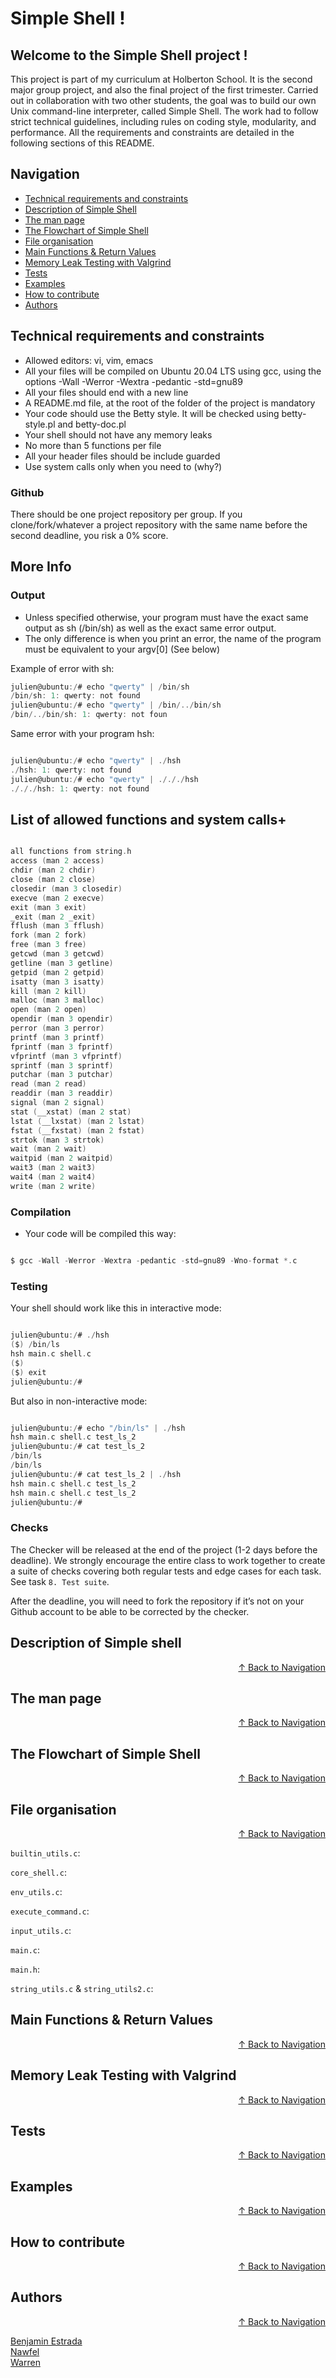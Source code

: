 # Simple Shell !

## Welcome to the Simple Shell project !

This project is part of my curriculum at Holberton School. It is the second major group project, and also the final project of the first trimester.
Carried out in collaboration with two other students, the goal was to build our own Unix command-line interpreter, called Simple Shell.
The work had to follow strict technical guidelines, including rules on coding style, modularity, and performance. All the requirements and constraints are detailed in the following sections of this README.

## Navigation

- [Technical requirements and constraints](#technical-requirements-and-constraints)
- [Description of Simple Shell](#description-of-simple-shell)
- [The man page](#the-man-page)
- [The Flowchart of Simple Shell](#the-flowchart-of-simple-shell)
- [File organisation](#file-organisation)
- [Main Functions & Return Values](#main-functions--return-values)
- [Memory Leak Testing with Valgrind](#memory-leak-testing-with-valgrind)
- [Tests](#tests)
- [Examples](#examples)
- [How to contribute](#how-to-contribute)
- [Authors](#authors)

## Technical requirements and constraints

- Allowed editors: vi, vim, emacs
- All your files will be compiled on Ubuntu 20.04 LTS using gcc, using the options -Wall -Werror -Wextra -pedantic -std=gnu89
- All your files should end with a new line
- A README.md file, at the root of the folder of the project is mandatory
- Your code should use the Betty style. It will be checked using betty-style.pl and betty-doc.pl
- Your shell should not have any memory leaks
- No more than 5 functions per file
- All your header files should be include guarded
- Use system calls only when you need to (why?)

### Github

There should be one project repository per group. If you clone/fork/whatever a project repository with the same name before the second deadline, you risk a 0% score.

## More Info

### Output

- Unless specified otherwise, your program must have the exact same output as sh (/bin/sh) as well as the exact same error output.
- The only difference is when you print an error, the name of the program must be equivalent to your argv[0] (See below)  

Example of error with sh:

```c
julien@ubuntu:/# echo "qwerty" | /bin/sh
/bin/sh: 1: qwerty: not found
julien@ubuntu:/# echo "qwerty" | /bin/../bin/sh
/bin/../bin/sh: 1: qwerty: not foun
```

Same error with your program hsh:

```c

julien@ubuntu:/# echo "qwerty" | ./hsh
./hsh: 1: qwerty: not found
julien@ubuntu:/# echo "qwerty" | ./././hsh
./././hsh: 1: qwerty: not found

```

## List of allowed functions and system calls+

```c

all functions from string.h
access (man 2 access)
chdir (man 2 chdir)
close (man 2 close)
closedir (man 3 closedir)
execve (man 2 execve)
exit (man 3 exit)
_exit (man 2 _exit)
fflush (man 3 fflush)
fork (man 2 fork)
free (man 3 free)
getcwd (man 3 getcwd)
getline (man 3 getline)
getpid (man 2 getpid)
isatty (man 3 isatty)
kill (man 2 kill)
malloc (man 3 malloc)
open (man 2 open)
opendir (man 3 opendir)
perror (man 3 perror)
printf (man 3 printf)
fprintf (man 3 fprintf)
vfprintf (man 3 vfprintf)
sprintf (man 3 sprintf)
putchar (man 3 putchar)
read (man 2 read)
readdir (man 3 readdir)
signal (man 2 signal)
stat (__xstat) (man 2 stat)
lstat (__lxstat) (man 2 lstat)
fstat (__fxstat) (man 2 fstat)
strtok (man 3 strtok)
wait (man 2 wait)
waitpid (man 2 waitpid)
wait3 (man 2 wait3)
wait4 (man 2 wait4)
write (man 2 write)

```

### Compilation

- Your code will be compiled this way:

```c

$ gcc -Wall -Werror -Wextra -pedantic -std=gnu89 -Wno-format *.c

```

### Testing

Your shell should work like this in interactive mode:

```c

julien@ubuntu:/# ./hsh
($) /bin/ls
hsh main.c shell.c
($)
($) exit
julien@ubuntu:/#

```

But also in non-interactive mode:

```c

julien@ubuntu:/# echo "/bin/ls" | ./hsh
hsh main.c shell.c test_ls_2
julien@ubuntu:/# cat test_ls_2
/bin/ls
/bin/ls
julien@ubuntu:/# cat test_ls_2 | ./hsh
hsh main.c shell.c test_ls_2
hsh main.c shell.c test_ls_2
julien@ubuntu:/#

```

### Checks

The Checker will be released at the end of the project (1-2 days before the deadline). We strongly encourage the entire class to work together to create a suite of checks covering both regular tests and edge cases for each task. See task `8. Test suite`.

After the deadline, you will need to fork the repository if it’s not on your Github account to be able to be corrected by the checker.

## Description of Simple shell

<p align="right"><a href="#navigation">↑ Back to Navigation</a></p>

## The man page

<p align="right"><a href="#navigation">↑ Back to Navigation</a></p>

## The Flowchart of Simple Shell

<p align="right"><a href="#navigation">↑ Back to Navigation</a></p>

## File organisation

<p align="right"><a href="#navigation">↑ Back to Navigation</a></p>

`builtin_utils.c`:

`core_shell.c`:

`env_utils.c`:

`execute_command.c`:

`input_utils.c`:

`main.c`:

`main.h`:

`string_utils.c` & `string_utils2.c`:

## Main Functions & Return Values

<p align="right"><a href="#navigation">↑ Back to Navigation</a></p>

## Memory Leak Testing with Valgrind

<p align="right"><a href="#navigation">↑ Back to Navigation</a></p>

## Tests

<p align="right"><a href="#navigation">↑ Back to Navigation</a></p>

## Examples

<p align="right"><a href="#navigation">↑ Back to Navigation</a></p>

## How to contribute

<p align="right"><a href="#navigation">↑ Back to Navigation</a></p>

## Authors

<p align="right"><a href="#navigation">↑ Back to Navigation</a></p>

[Benjamin Estrada](https://github.com/Aluranae)  
[Nawfel](https://github.com/nawfel83)  
[Warren](https://github.com/Warrre)
